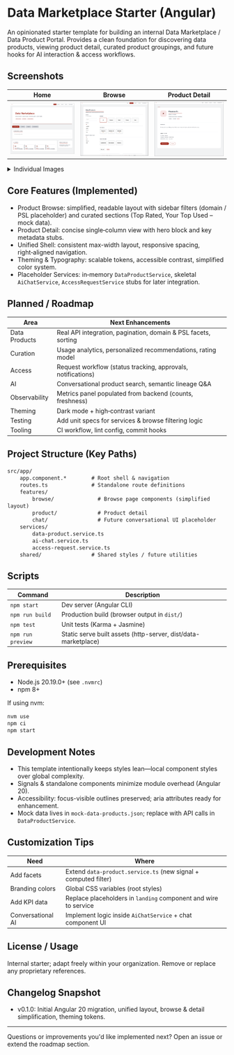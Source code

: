 # Data Marketplace Starter (Angular)

An opinionated starter template for building an internal Data Marketplace / Data Product Portal. Provides a clean foundation for discovering data products, viewing product detail, curated product groupings, and future hooks for AI interaction & access workflows.

## Screenshots
| Home | Browse | Product Detail |
|------|--------|----------------|
| ![Home – Data Marketplace](docs/screenshots/home.png) | ![Browse Data Products](docs/screenshots/browse.png) | ![Product Detail View](docs/screenshots/product-detail.png) |

<details>
<summary>Individual Images</summary>

**Home (Hero + KPIs)**  
![Home – Data Marketplace](docs/screenshots/home.png)

**Browse Page**  
![Browse Data Products](docs/screenshots/browse.png)

**Product Detail**  
![Product Detail View](docs/screenshots/product-detail.png)

</details>

## Core Features (Implemented)
* Product Browse: simplified, readable layout with sidebar filters (domain / PSL placeholder) and curated sections (Top Rated, Your Top Used – mock data).
* Product Detail: concise single‑column view with hero block and key metadata stubs.
* Unified Shell: consistent max-width layout, responsive spacing, right‑aligned navigation.
* Theming & Typography: scalable tokens, accessible contrast, simplified color system.
* Placeholder Services: in‑memory `DataProductService`, skeletal `AiChatService`, `AccessRequestService` stubs for later integration.

## Planned / Roadmap
| Area | Next Enhancements |
|------|-------------------|
| Data Products | Real API integration, pagination, domain & PSL facets, sorting |
| Curation | Usage analytics, personalized recommendations, rating model |
| Access | Request workflow (status tracking, approvals, notifications) |
| AI | Conversational product search, semantic lineage Q&A |
| Observability | Metrics panel populated from backend (counts, freshness) |
| Theming | Dark mode + high‑contrast variant |
| Testing | Add unit specs for services & browse filtering logic |
| Tooling | CI workflow, lint config, commit hooks |

## Project Structure (Key Paths)
```
src/app/
	app.component.*        # Root shell & navigation
	routes.ts              # Standalone route definitions
	features/
		browse/              # Browse page components (simplified layout)
		product/             # Product detail
		chat/                # Future conversational UI placeholder
	services/
		data-product.service.ts
		ai-chat.service.ts
		access-request.service.ts
	shared/                # Shared styles / future utilities
```

## Scripts
| Command | Description |
|---------|-------------|
| `npm start` | Dev server (Angular CLI) |
| `npm run build` | Production build (browser output in `dist/`) |
| `npm test` | Unit tests (Karma + Jasmine) |
| `npm run preview` | Static serve built assets (http-server, dist/data-marketplace) |

## Prerequisites
* Node.js 20.19.0+ (see `.nvmrc`)
* npm 8+

If using nvm:
```
nvm use
npm ci
npm start
```

## Development Notes
* This template intentionally keeps styles lean—local component styles over global complexity.
* Signals & standalone components minimize module overhead (Angular 20).
* Accessibility: focus-visible outlines preserved; aria attributes ready for enhancement.
* Mock data lives in `mock-data-products.json`; replace with API calls in `DataProductService`.

## Customization Tips
| Need | Where |
|------|-------|
| Add facets | Extend `data-product.service.ts` (new signal + computed filter) |
| Branding colors | Global CSS variables (root styles) |
| Add KPI data | Replace placeholders in `landing` component and wire to service |
| Conversational AI | Implement logic inside `AiChatService` + chat component UI |

## License / Usage
Internal starter; adapt freely within your organization. Remove or replace any proprietary references.

## Changelog Snapshot
* v0.1.0: Initial Angular 20 migration, unified layout, browse & detail simplification, theming tokens.

---
Questions or improvements you'd like implemented next? Open an issue or extend the roadmap section.
